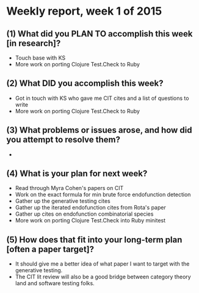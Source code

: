# Weekly report, week 1 of 2015

## (1) What did you PLAN TO accomplish this week [in research]?
  * Touch base with KS
  * More work on porting Clojure Test.Check to Ruby

## (2) What DID you accomplish this week?

  * Got in touch with KS who gave me CIT cites and a list of questions to write
  * More work on porting Clojure Test.Check to Ruby


## (3) What problems or issues arose, and how did you attempt to resolve them?

 * 

## (4) What is your plan for next week?
  * Read through Myra Cohen's papers on CIT
  * Work on the exact formula for min brute force endofunction detection
  * Gather up the generative testing cites
  * Gather up the iterated endofunction cites from Rota's paper
  * Gather up cites on endofunction combinatorial species
  * More work on porting Clojure Test.Check into Ruby minitest

## (5) How does that fit into your long-term plan [often a paper target]?

  * It should give me a better idea of what paper I want to target with the generative testing.
  * The CIT lit review will also be a good bridge between category theory land and software testing folks.

